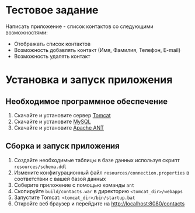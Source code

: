 # Тестовое задание

Написать приложение - список контактов со следующими возможностями:
- Отображать список контактов
- Возможность добавлять контакт (Имя, Фамилия, Телефон, E-mail)
- Возможность удалять контакт


# Установка и запуск приложения

## Необходимое программное обеспечение
1. Скачайте и установите сервер [Tomcat](http://tomcat.apache.org/download-70.cgi)
2. Скачайте и установите [MySQL](http://www.mysql.com/downloads/)
3. Скачайте и установите [Apache ANT](http://ant.apache.org/bindownload.cgi)

## Сборка и запуск приложения
1. Создайте необходимые таблицы в базе данных используя скрипт `resources/schema.ddl`
2. Измените конфигурационный файл `resources/connection.properties` в соответствии с вашей базой данных
3. Соберите приложение с помощью команды `ant`
4. Скопируйте `build/contacts.war` в директорию `<tomcat_dir>/webapps`
5. Запустите Tomcat: `<tomcat_dir>/bin/startup.bat`
6. Откройте веб браузер и перейдите на [http://localhost:8080/contacts](http://localhost:8080/contacts)
